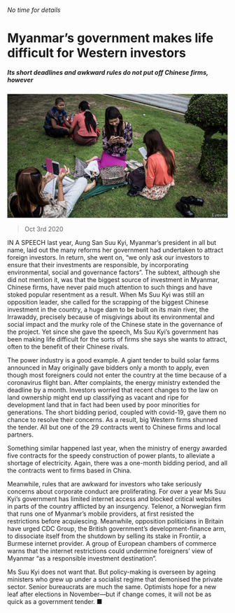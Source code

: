 ###### No time for details

# Myanmar’s government makes life difficult for Western investors 

##### Its short deadlines and awkward rules do not put off Chinese firms, however 

![image](images/20201003_ASP504.jpg) 

> Oct 3rd 2020 


IN A SPEECH last year, Aung San Suu Kyi, Myanmar’s president in all but name, laid out the many reforms her government had undertaken to attract foreign investors. In return, she went on, “we only ask our investors to ensure that their investments are responsible, by incorporating environmental, social and governance factors”. The subtext, although she did not mention it, was that the biggest source of investment in Myanmar, Chinese firms, have never paid much attention to such things and have stoked popular resentment as a result. When Ms Suu Kyi was still an opposition leader, she called for the scrapping of the biggest Chinese investment in the country, a huge dam to be built on its main river, the Irrawaddy, precisely because of misgivings about its environmental and social impact and the murky role of the Chinese state in the governance of the project. Yet since she gave the speech, Ms Suu Kyi’s government has been making life difficult for the sorts of firms she says she wants to attract, often to the benefit of their Chinese rivals.


The power industry is a good example. A giant tender to build solar farms announced in May originally gave bidders only a month to apply, even though most foreigners could not enter the country at the time because of a coronavirus flight ban. After complaints, the energy ministry extended the deadline by a month. Investors worried that recent changes to the law on land ownership might end up classifying as vacant and ripe for development land that in fact had been used by poor minorities for generations. The short bidding period, coupled with covid-19, gave them no chance to resolve their concerns. As a result, big Western firms shunned the tender. All but one of the 29 contracts went to Chinese firms and local partners.



Something similar happened last year, when the ministry of energy awarded five contracts for the speedy construction of power plants, to alleviate a shortage of electricity. Again, there was a one-month bidding period, and all the contracts went to firms based in China.


Meanwhile, rules that are awkward for investors who take seriously concerns about corporate conduct are proliferating. For over a year Ms Suu Kyi’s government has limited internet access and blocked critical websites in parts of the country afflicted by an insurgency. Telenor, a Norwegian firm that runs one of Myanmar’s mobile providers, at first resisted the restrictions before acquiescing. Meanwhile, opposition politicians in Britain have urged CDC Group, the British government’s development-finance arm, to dissociate itself from the shutdown by selling its stake in Frontiir, a Burmese internet provider. A group of European chambers of commerce warns that the internet restrictions could undermine foreigners’ view of Myanmar “as a responsible investment destination”.


Ms Suu Kyi does not want that. But policy-making is overseen by ageing ministers who grew up under a socialist regime that demonised the private sector. Senior bureaucrats are much the same. Optimists hope for a new leaf after elections in November—but if change comes, it will not be as quick as a government tender. ■


